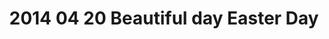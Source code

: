 ---
layout: blog
title: 2014 04 20 Beautiful day  Easter Day  
category: blog
lat: 47.55925
lng: -122.26625
altitude: 25.9
image: https://s3-us-west-2.amazonaws.com/worldcup14/2014-04-20 14:11:09 PDT.jpg
observation: 20140420141109PDT
---